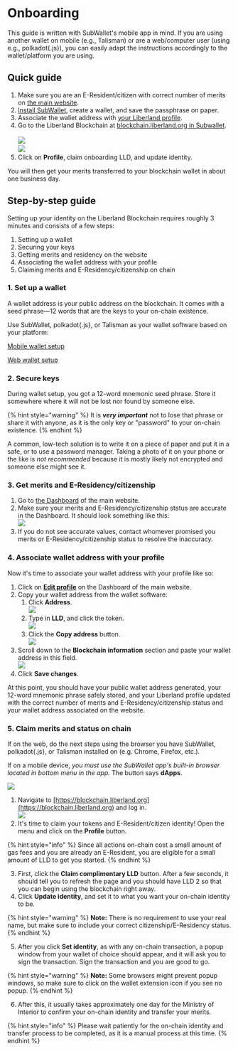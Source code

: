 # Onboarding

This guide is written with SubWallet's mobile app in mind. If you are using another wallet on mobile (e.g., Talisman) or are a web/computer user (using e.g., polkadot{.js}), you can easily adapt the instructions accordingly to the wallet/platform you are using.

## Quick guide

1. Make sure you are an E-Resident/citizen with correct number of merits on [the main website](https://liberland.org).
2. [Install SubWallet](https://www.subwallet.app/download.html), create a wallet, and save the passphrase on paper.
3. Associate the wallet address with [your Liberland profile](https://liberland.org/profile).
4. Go to the Liberland Blockchain at [blockchain.liberland.org in Subwallet](https://mobile.subwallet.app/browser?url=https%3A%2F%2Fblockchain.liberland.org%2F).<br /><br />![](../media/subwallet/subwallet_browser_menu.png)<br />![](../media/subwallet/subwallet_search_bar.jpg)
5. Click on **Profile**, claim onboarding LLD, and update identity.

You will then get your merits transferred to your blockchain wallet in about one business day.

## Step-by-step guide
Setting up your identity on the Liberland Blockchain requires roughly 3 minutes and consists of a few steps:
1. Setting up a wallet
2. Securing your keys
3. Getting merits and residency on the website
4. Associating the wallet address with your profile
5. Claiming merits and E-Residency/citizenship on chain

### 1. Set up a wallet
A wallet address is your public address on the blockchain. It comes with a seed phrase&mdash;12 words that are the keys to your on-chain existence.

Use SubWallet, polkadot{.js}, or Talisman as your wallet software based on your platform:

[Mobile wallet setup](mobile-wallet.md)

[Web wallet setup](desktop-wallet.md)

### 2.  Secure keys
During wallet setup, you got a 12-word mnemonic seed phrase. Store it somewhere where it will not be lost nor found by someone else.

{% hint style="warning" %}
It is ***very important*** not to lose that phrase or share it with anyone, as it is the only key or "password" to your on-chain existence.
{% endhint %}

A common, low-tech solution is to write it on a piece of paper and put it in a safe, or to use a password manager. Taking a photo of it on your phone or the like is *not recommended* because it is mostly likely not encrypted and someone else might see it.

### 3. Get merits and E-Residency/citizenship
1. Go to [the Dashboard](https://liberland.org/dashboard) of the main website.
2. Make sure your merits and E-Residency/citizenship status are accurate in the Dashboard. It should look something like this:<br />![](../media/profile-status-merits-info.png)
3. If you do not see accurate values, contact whomever promised you merits or E-Residency/citizenship status to resolve the inaccuracy.

### 4. Associate wallet address with your profile

Now it's time to associate your wallet address with your profile like so:

1. Click on [**Edit profile**](https://liberland.org/profile) on the Dashboard of the main website.
2. Copy your wallet address from the wallet software:
   1. Click **Address**.<br />![](../media/subwallet/address-button.png)
   2. Type in **LLD**, and click the token.<br />![](../media/subwallet/show-address-token-search-selection.png)
   3. Click the **Copy address** button.<br />![](../media/subwallet/copy-address.png)
4. Scroll down to the **Blockchain information** section and paste your wallet address in this field.<br />![](../media/blockchain-address.png)
5. Click **Save changes**.

At this point, you should have your public wallet address generated, your 12-word mnemonic phrase safely stored, and your Liberland profile updated with the correct number of merits and E-Residency/citizenship status and your wallet address associated on the website.

### 5. Claim merits and status on chain

If on the web, do the next steps using the browser you have SubWallet, polkadot{.js}, or Talisman installed on (e.g. Chrome, Firefox, etc.).

If on a mobile device, *you must use the SubWallet app's built-in browser located in bottom menu in the app.* The button says **dApps**.

![](../media/subwallet/subwallet_browser_menu.png)

1. Navigate to [https://blockchain.liberland.org](https://blockchain.liberland.org) and log in.<br />![](../media/subwallet/subwallet_search_bar.jpg)
2. It's time to claim your tokens and E-Resident/citizen identity! Open the menu and click on the **Profile** button.

{% hint style="info" %}
Since all actions on-chain cost a small amount of gas fees and you are already an E-Resident, you are eligible for a small amount of LLD to get you started.
{% endhint %}

3. First, click the **Claim complimentary LLD** button. After a few seconds, it should tell you to refresh the page and you should have LLD&nbsp;2 so that you can begin using the blockchain right away.
4. Click **Update identity**, and set it to what you want your on-chain identity to be.

{% hint style="warning" %}
**Note:** There is no requirement to use your real name, but make sure to include your correct citizenship/E-Residency status.
{% endhint %}

5. After you click **Set identity**, as with any on-chain transaction, a popup window from your wallet of choice should appear, and it will ask you to sign the transaction. Sign the transaction and you are good to go.

{% hint style="warning" %}
**Note:** Some browsers might prevent popup windows, so make sure to click on the wallet extension icon if you see no popup.
{% endhint %}

6. After this, it usually takes approximately one day for the Ministry of Interior to confirm your on-chain identity and transfer your merits.

{% hint style="info" %}
Please wait patiently for the on-chain identity and transfer process to be completed, as it is a manual process at this time.
{% endhint %}
